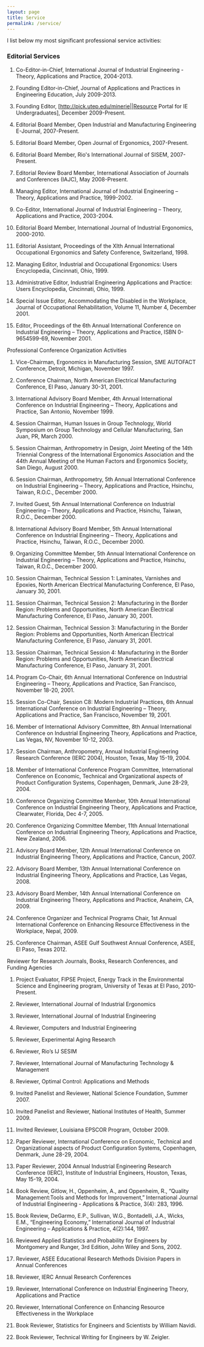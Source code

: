 ```yaml
---
layout: page
title: Service
permalink: /service/
---
```


I list below my most significant professional service activities:

### Editorial Services

1. Co-Editor-in-Chief, International Journal of Industrial Engineering - Theory, Applications and Practice, 2004-2013.

2. Founding Editor-in-Chief, Journal of Applications and Practices in Engineering Education, July 2009-2013.

3. Founding Editor, [http://pick.utep.edu/minerie||Resource Portal for IE Undergraduates], December 2009-Present.

4. Editorial Board Member, Open Industrial and Manufacturing Engineering E-Journal, 2007-Present.

5. Editorial Board Member, Open Journal of Ergonomics, 2007-Present.

6. Editorial Board Member, Rio's International Journal of SISEM, 2007-Present.

7. Editorial Review Board Member, International Association of Journals and Conferences (IAJC), May 2008-Present.

8. Managing Editor, International Journal of Industrial Engineering – Theory, Applications and Practice, 1999-2002. 

9. Co-Editor, International Journal of Industrial Engineering – Theory, Applications and Practice, 2003-2004.

10. Editorial Board Member, International Journal of Industrial Ergonomics, 2000-2010. 

11. Editorial Assistant, Proceedings of the XIth Annual International Occupational Ergonomics and Safety Conference, Switzerland, 1998. 

12. Managing Editor, Industrial and Occupational Ergonomics: Users Encyclopedia, Cincinnati, Ohio, 1999.

13. Administrative Editor, Industrial Engineering Applications and Practice: Users Encyclopedia, Cincinnati, Ohio, 1999.

14. Special Issue Editor, Accommodating the Disabled in the Workplace, Journal of Occupational Rehabilitation, Volume 11, Number 4, December 2001.

15. Editor, Proceedings of the 6th Annual International Conference on Industrial Engineering – Theory, Applications and Practice, ISBN 0-9654599-69, November 2001.

Professional Conference Organization Activities

1. Vice-Chairman, Ergonomics in Manufacturing Session, SME AUTOFACT Conference, Detroit, Michigan, November 1997.

2. Conference Chairman, North American Electrical Manufacturing Conference, El Paso, January 30-31, 2001.

3. International Advisory Board Member, 4th Annual International Conference on Industrial Engineering – Theory, Applications and Practice, San Antonio, November 1999.

4. Session Chairman, Human Issues in Group Technology, World Symposium on Group Technology and Cellular Manufacturing, San Juan, PR, March 2000.

5. Session Chairman, Anthropometry in Design, Joint Meeting of the 14th Triennial Congress of the International Ergonomics Association and the 44th Annual Meeting of the Human Factors and Ergonomics Society, San Diego, August 2000.

6. Session Chairman, Anthropometry, 5th Annual International Conference on Industrial Engineering – Theory, Applications and Practice, Hsinchu, Taiwan, R.O.C., December 2000.

7. Invited Guest, 5th Annual International Conference on Industrial Engineering – Theory, Applications and Practice, Hsinchu, Taiwan, R.O.C., December 2000.

8. International Advisory Board Member, 5th Annual International Conference on Industrial Engineering – Theory, Applications and Practice, Hsinchu, Taiwan, R.O.C., December 2000.

9. Organizing Committee Member, 5th Annual International Conference on Industrial Engineering – Theory, Applications and Practice, Hsinchu, Taiwan, R.O.C., December 2000.

10. Session Chairman, Technical Session 1: Laminates, Varnishes and Epoxies, North American Electrical Manufacturing Conference, El Paso, January 30, 2001.

11. Session Chairman, Technical Session 2: Manufacturing in the Border Region: Problems and Opportunities, North American Electrical Manufacturing Conference, El Paso, January 30, 2001.

12. Session Chairman, Technical Session 3: Manufacturing in the Border Region: Problems and Opportunities, North American Electrical Manufacturing Conference, El Paso, January 31, 2001.

13. Session Chairman, Technical Session 4: Manufacturing in the Border Region: Problems and Opportunities, North American Electrical Manufacturing Conference, El Paso, January 31, 2001.

14. Program Co-Chair, 6th Annual International Conference on Industrial Engineering – Theory, Applications and Practice, San Francisco, November 18-20, 2001.

15. Session Co-Chair, Session C8: Modern Industrial Practices, 6th Annual International Conference on Industrial Engineering – Theory, Applications and Practice, San Francisco, November 19, 2001.

16. Member of International Advisory Committee, 8th Annual International Conference on Industrial Engineering Theory, Applications and Practice, Las Vegas, NV, November 10-12, 2003.

17. Session Chairman, Anthropometry, Annual Industrial Engineering Research Conference (IERC 2004), Houston, Texas, May 15-19, 2004. 

18. Member of International Conference Program Committee, International Conference on Economic, Technical and Organizational aspects of Product Configuration Systems, Copenhagen, Denmark, June 28-29, 2004.

19. Conference Organizing Committee Member, 10th Annual International Conference on Industrial Engineering Theory, Applications and Practice, Clearwater, Florida, Dec 4-7, 2005.

20. Conference Organizing Committee Member, 11th Annual International Conference on Industrial Engineering Theory, Applications and Practice, New Zealand, 2006.

21. Advisory Board Member, 12th Annual International Conference on Industrial Engineering Theory, Applications and Practice, Cancun, 2007.

22. Advisory Board Member, 13th Annual International Conference on Industrial Engineering Theory, Applications and Practice, Las Vegas, 2008.

23. Advisory Board Member, 14th Annual International Conference on Industrial Engineering Theory, Applications and Practice, Anaheim, CA, 2009.

24. Conference Organizer and Technical Programs Chair, 1st Annual International Conference on Enhancing Resource Effectiveness in the Workplace, Nepal, 2009.

25. Conference Chairman, ASEE Gulf Southwest Annual Conference, ASEE, El Paso, Texas 2012.

Reviewer for Research Journals, Books, Research Conferences, and Funding Agencies

1. Project Evaluator, FIPSE Project, Energy Track in the Environmental Science and Engineering program, University of Texas at El Paso, 2010-Present.

2. Reviewer, International Journal of Industrial Ergonomics

3. Reviewer, International Journal of Industrial Engineering

4. Reviewer, Computers and Industrial Engineering

5. Reviewer, Experimental Aging Research

6. Reviewer, Rio’s IJ SESIM

7. Reviewer, International Journal of Manufacturing Technology & Management

8. Reviewer, Optimal Control: Applications and Methods

9. Invited Panelist and Reviewer, National Science Foundation, Summer 2007.

10. Invited Panelist and Reviewer, National Institutes of Health, Summer 2009.

11. Invited Reviewer, Louisiana EPSCOR Program, October 2009.

12. Paper Reviewer, International Conference on Economic, Technical and Organizational aspects of Product Configuration Systems, Copenhagen, Denmark, June 28-29, 2004.

13. Paper Reviewer, 2004 Annual Industrial Engineering Research Conference (IERC), Institute of Industrial Engineers, Houston, Texas, May 15-19, 2004. 

14. Book Review, Gitlow, H., Oppenheim, A., and Oppenheim, R., “Quality Management:Tools and Methods for Improvement,” International Journal of Industrial Engineering - Applications & Practice, 3(4): 283, 1996.

15. Book Review, DeGarmo, E.P., Sullivan, W.G., Bontadelli, J.A., Wicks, E.M., “Engineering Economy,” International Journal of Industrial Engineering – Applications & Practice, 4(2):144, 1997.

16. Reviewed Applied Statistics and Probability for Engineers by Montgomery and Runger, 3rd Edition, John Wiley and Sons, 2002.

17. Reviewer, ASEE Educational Research Methods Division Papers in Annual Conferences 

18. Reviewer, IERC Annual Research Conferences 

19. Reviewer, International Conference on Industrial Engineering Theory, Applications and Practice 

20. Reviewer, International Conference on Enhancing Resource Effectiveness in the Workplace

21. Book Reviewer, Statistics for Engineers and Scientists by William Navidi.

22. Book Reviewer, Technical Writing for Engineers by W. Zeigler.




